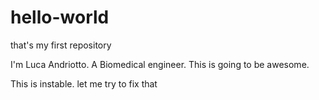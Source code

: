 # hello-world
that's my first repository

I'm Luca Andriotto. A Biomedical engineer.
This is going to be awesome.

This is instable. let me try to fix that
